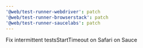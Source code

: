 ```yaml
---
'@web/test-runner-webdriver': patch
'@web/test-runner-browserstack': patch
'@web/test-runner-saucelabs': patch
---
```


Fix intermittent testsStartTimeout on Safari on Sauce
